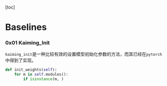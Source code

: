[toc]

# Baselines

### 0x01 Kaiming_Init

`kaiming_init`是一种比较有效的设置模型初始化参数的方法，而其已经在`pytorch`中得到了实现。

```python
def init_weights(self):
    for m in self.modules():
        if isinstance(m, )
```

